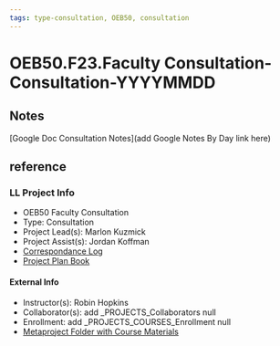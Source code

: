 ```yaml
---
tags: type-consultation, OEB50, consultation
---
```

# OEB50.F23.Faculty Consultation-Consultation-YYYYMMDD

## Notes
[Google Doc Consultation Notes](add Google Notes By Day link here)

## reference
### LL Project Info
* OEB50 Faculty Consultation
* Type: Consultation
* Project Lead(s): Marlon Kuzmick
* Project Assist(s): Jordan Koffman
* [Correspondance Log](https://drive.google.com/drive/folders/1BNi_t_kCIF9E4HLCXJuqPQfZb3rGQpCP?usp=drive_link)
* [Project Plan Book](https://hackmd.io/@ll-23-24/Bkj6agrRh)

#### External Info
* Instructor(s): Robin Hopkins
* Collaborator(s): add _PROJECTS_Collaborators null
* Enrollment: add _PROJECTS_COURSES_Enrollment null
* [Metaproject Folder with Course Materials](https://drive.google.com/drive/folders/1CZgnShWh2Ht1jVJOTSfztbevG8zOUC2r)
